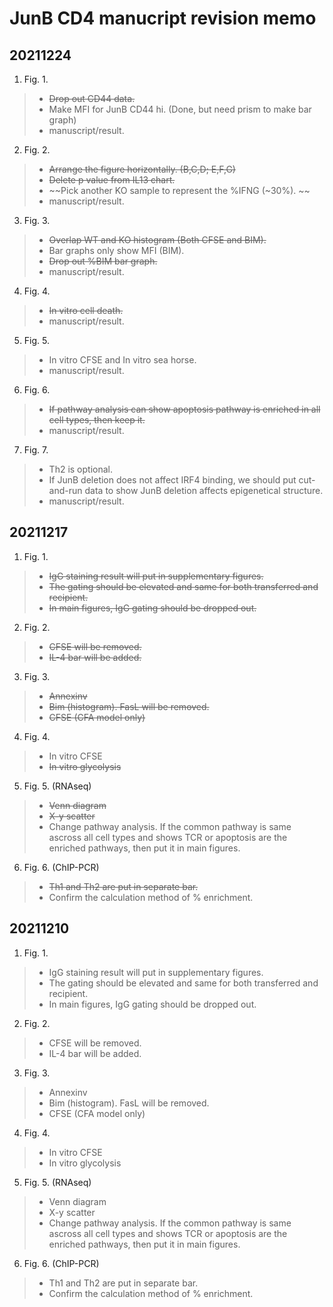 # JunB CD4 manucript revision memo

## 20211224
1. Fig. 1. 
> - ~~Drop out CD44 data.~~
> - Make MFI for JunB CD44 hi. (Done, but need prism to make bar graph)
> - manuscript/result.

2. Fig. 2.
> - ~~Arrange the figure horizontally. (B,C,D; E,F,G)~~
> - ~~Delete p value from IL13 chart.~~
> - ~~Pick another KO sample to represent the %IFNG (~30%). ~~
> - manuscript/result.

3. Fig. 3.
> - ~~Overlap WT and KO histogram (Both CFSE and BIM).~~
> - Bar graphs only show MFI (BIM).
> - ~~Drop out %BIM bar graph.~~
> - manuscript/result.

4. Fig. 4.
> - ~~In vitro cell death.~~
> - manuscript/result.

5. Fig. 5.
> - In vitro CFSE and In vitro sea horse.
> - manuscript/result.

6. Fig. 6. 
> - ~~If pathway analysis can show apoptosis pathway is enriched in all cell types, then keep it.~~
> - manuscript/result.

7. Fig. 7.
> - Th2 is optional.
> - If JunB deletion does not affect IRF4 binding, we should put cut-and-run data to show JunB deletion affects epigenetical structure. 
> - manuscript/result.



## 20211217
1. Fig. 1. 
> - ~~IgG staining result will put in supplementary figures.~~
> - ~~The gating should be elevated and same for both transferred and recipient.~~
> - ~~In main figures,  IgG gating should be dropped out.~~ 
> 
2.	Fig. 2.
> - ~~CFSE will be removed.~~
> - ~~IL-4 bar will be added.~~
> 
3.	Fig. 3.
> - ~~Annexinv~~
> - ~~Bim (histogram). FasL will be removed.~~
> - ~~CFSE (CFA model only)~~
> 
4.	Fig. 4.
> -	In vitro CFSE
> - ~~In vitro glycolysis~~
> 
5.	Fig. 5. (RNAseq)
> - ~~Venn diagram~~
> - ~~X-y scatter~~
> - Change pathway analysis. If the common pathway is same ascross all cell types and shows TCR or apoptosis are the enriched pathways, then put it in main figures.
> 
6.	Fig. 6. (ChIP-PCR)
> - ~~Th1 and Th2 are put in separate bar.~~
> - Confirm the calculation method of % enrichment.
> 

## 20211210
1. Fig. 1.  
> - IgG staining result will put in supplementary figures.
> - The gating should be elevated and same for both transferred and recipient.
> - In main figures,  IgG gating should be dropped out. 
> 
2.	Fig. 2.
> - CFSE will be removed.
> - IL-4 bar will be added.
> 
3.	Fig. 3.
> - Annexinv
> - Bim (histogram). FasL will be removed.
> - CFSE (CFA model only)
> 
4.	Fig. 4.
> -	In vitro CFSE
> - In vitro glycolysis
> 
5.	Fig. 5. (RNAseq)
> - Venn diagram
> - X-y scatter
> - Change pathway analysis. If the common pathway is same ascross all cell types and shows TCR or apoptosis are the enriched pathways, then put it in main figures.
> 
6.	Fig. 6. (ChIP-PCR)
> - Th1 and Th2 are put in separate bar.
> - Confirm the calculation method of % enrichment.
> 
